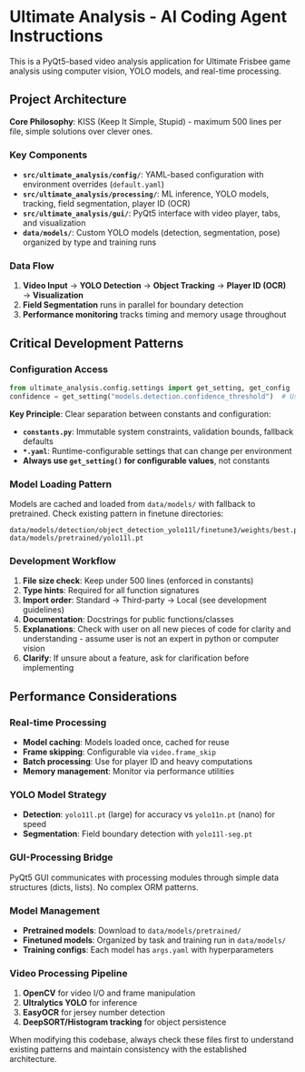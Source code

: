 # Ultimate Analysis - AI Coding Agent Instructions

This is a PyQt5-based video analysis application for Ultimate Frisbee game analysis using computer vision, YOLO models, and real-time processing.

## Project Architecture

**Core Philosophy**: KISS (Keep It Simple, Stupid) - maximum 500 lines per file, simple solutions over clever ones.

### Key Components
- **`src/ultimate_analysis/config/`**: YAML-based configuration with environment overrides (`default.yaml`)
- **`src/ultimate_analysis/processing/`**: ML inference, YOLO models, tracking, field segmentation, player ID (OCR)
- **`src/ultimate_analysis/gui/`**: PyQt5 interface with video player, tabs, and visualization
- **`data/models/`**: Custom YOLO models (detection, segmentation, pose) organized by type and training runs

### Data Flow
1. **Video Input** → **YOLO Detection** → **Object Tracking** → **Player ID (OCR)** → **Visualization**
2. **Field Segmentation** runs in parallel for boundary detection
3. **Performance monitoring** tracks timing and memory usage throughout

## Critical Development Patterns

### Configuration Access
```python
from ultimate_analysis.config.settings import get_setting, get_config
confidence = get_setting("models.detection.confidence_threshold")  # Use dot notation
```

**Key Principle**: Clear separation between constants and configuration:
- **`constants.py`**: Immutable system constraints, validation bounds, fallback defaults
- **`*.yaml`**: Runtime-configurable settings that can change per environment
- **Always use `get_setting()` for configurable values**, not constants

### Model Loading Pattern
Models are cached and loaded from `data/models/` with fallback to pretrained. Check existing pattern in finetune directories:
```
data/models/detection/object_detection_yolo11l/finetune3/weights/best.pt
data/models/pretrained/yolo11l.pt
```

### Development Workflow
1. **File size check**: Keep under 500 lines (enforced in constants)
2. **Type hints**: Required for all function signatures
3. **Import order**: Standard → Third-party → Local (see development guidelines)
4. **Documentation**: Docstrings for public functions/classes
5. **Explanations**: Check with user on all new pieces of code for clarity and understanding - assume user is not an expert in python or computer vision
6. **Clarify**: If unsure about a feature, ask for clarification before implementing

## Performance Considerations

### Real-time Processing
- **Model caching**: Models loaded once, cached for reuse
- **Frame skipping**: Configurable via `video.frame_skip`
- **Batch processing**: Use for player ID and heavy computations
- **Memory management**: Monitor via performance utilities

### YOLO Model Strategy
- **Detection**: `yolo11l.pt` (large) for accuracy vs `yolo11n.pt` (nano) for speed
- **Segmentation**: Field boundary detection with `yolo11l-seg.pt`

### GUI-Processing Bridge
PyQt5 GUI communicates with processing modules through simple data structures (dicts, lists). No complex ORM patterns.

### Model Management
- **Pretrained models**: Download to `data/models/pretrained/`
- **Finetuned models**: Organized by task and training run in `data/models/`
- **Training configs**: Each model has `args.yaml` with hyperparameters

### Video Processing Pipeline
1. **OpenCV** for video I/O and frame manipulation
2. **Ultralytics YOLO** for inference
3. **EasyOCR** for jersey number detection
4. **DeepSORT/Histogram tracking** for object persistence

When modifying this codebase, always check these files first to understand existing patterns and maintain consistency with the established architecture.
